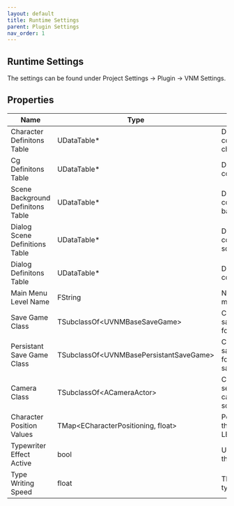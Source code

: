 ```yaml
---
layout: default
title: Runtime Settings
parent: Plugin Settings
nav_order: 1
---
```


## Runtime Settings

The settings can be found under Project Settings -> Plugin -> VNM Settings.

## Properties

| Name | Type | Description |
| --- | --- | --- |
| Character Definitons Table | UDataTable* | Data Table containing all characters |
| Cg Definitons Table | UDataTable* | Data Table containing all CGs |
| Scene Background Definitons Table | UDataTable* | Data Table containing all scene backgrounds |
| Dialog Scene Definitions Table | UDataTable* | Data Table containing all dialog scenes |
| Dialog Definitons Table | UDataTable* | Data Table containing all dialogs |
| Main Menu Level Name | FString | Name of the main menu level |
| Save Game Class | TSubclassOf\<UVNMBaseSaveGame\> | Class used for the save game system for the save file |
| Persistant Save Game Class | TSubclassOf\<UVNMBasePersistantSaveGame\> | Class used for the save game system for the persistant save file |
| Camera Class | TSubclassOf\<ACameraActor\> | Class used when searching for cameras in a dialog scene |
| Character Position Values | TMap\<ECharacterPositioning, float\> | Positioning values of the characters at LEFT/RIGHT/CENTER |
| Typewriter Effect Active | bool | Used to turn on/off the typewriter effect |
| Type Writing Speed | float | The speed of the type writing effect |